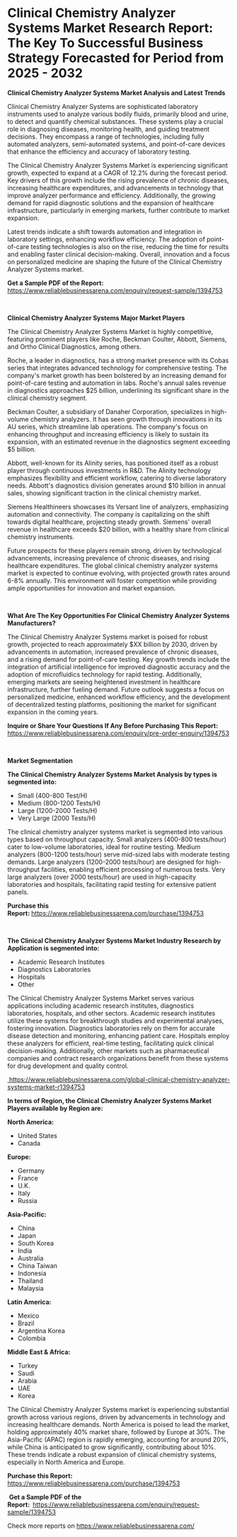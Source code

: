 <p><h1>Clinical Chemistry Analyzer Systems Market Research Report: The Key To Successful Business Strategy Forecasted for Period from 2025 - 2032</h1></p><p><strong>Clinical Chemistry Analyzer Systems Market Analysis and Latest Trends</strong></p>
<p><p>Clinical Chemistry Analyzer Systems are sophisticated laboratory instruments used to analyze various bodily fluids, primarily blood and urine, to detect and quantify chemical substances. These systems play a crucial role in diagnosing diseases, monitoring health, and guiding treatment decisions. They encompass a range of technologies, including fully automated analyzers, semi-automated systems, and point-of-care devices that enhance the efficiency and accuracy of laboratory testing.</p><p>The Clinical Chemistry Analyzer Systems Market is experiencing significant growth, expected to expand at a CAGR of 12.2% during the forecast period. Key drivers of this growth include the rising prevalence of chronic diseases, increasing healthcare expenditures, and advancements in technology that improve analyzer performance and efficiency. Additionally, the growing demand for rapid diagnostic solutions and the expansion of healthcare infrastructure, particularly in emerging markets, further contribute to market expansion. </p><p>Latest trends indicate a shift towards automation and integration in laboratory settings, enhancing workflow efficiency. The adoption of point-of-care testing technologies is also on the rise, reducing the time for results and enabling faster clinical decision-making. Overall, innovation and a focus on personalized medicine are shaping the future of the Clinical Chemistry Analyzer Systems market.</p></p>
<p><strong>Get a Sample PDF of the Report:&nbsp;</strong> <a href="https://www.reliablebusinessarena.com/enquiry/request-sample/1394753?utm_campaign=2146&utm_medium=2&utm_source=Github&utm_content=ia&utm_term=22032025&utm_id=clinical-chemistry-analyzer-systems">https://www.reliablebusinessarena.com/enquiry/request-sample/1394753</a></p>
<p>&nbsp;</p>
<p><strong>Clinical Chemistry Analyzer Systems Major Market Players</strong></p>
<p><p>The Clinical Chemistry Analyzer Systems Market is highly competitive, featuring prominent players like Roche, Beckman Coulter, Abbott, Siemens, and Ortho Clinical Diagnostics, among others. </p><p>Roche, a leader in diagnostics, has a strong market presence with its Cobas series that integrates advanced technology for comprehensive testing. The company's market growth has been bolstered by an increasing demand for point-of-care testing and automation in labs. Roche's annual sales revenue in diagnostics approaches $25 billion, underlining its significant share in the clinical chemistry segment.</p><p>Beckman Coulter, a subsidiary of Danaher Corporation, specializes in high-volume chemistry analyzers. It has seen growth through innovations in its AU series, which streamline lab operations. The company's focus on enhancing throughput and increasing efficiency is likely to sustain its expansion, with an estimated revenue in the diagnostics segment exceeding $5 billion.</p><p>Abbott, well-known for its Alinity series, has positioned itself as a robust player through continuous investments in R&D. The Alinity technology emphasizes flexibility and efficient workflow, catering to diverse laboratory needs. Abbott's diagnostics division generates around $10 billion in annual sales, showing significant traction in the clinical chemistry market.</p><p>Siemens Healthineers showcases its Versant line of analyzers, emphasizing automation and connectivity. The company is capitalizing on the shift towards digital healthcare, projecting steady growth. Siemens' overall revenue in healthcare exceeds $20 billion, with a healthy share from clinical chemistry instruments.</p><p>Future prospects for these players remain strong, driven by technological advancements, increasing prevalence of chronic diseases, and rising healthcare expenditures. The global clinical chemistry analyzer systems market is expected to continue evolving, with projected growth rates around 6-8% annually. This environment will foster competition while providing ample opportunities for innovation and market expansion.</p></p>
<p>&nbsp;</p>
<p><strong>What Are The Key Opportunities For Clinical Chemistry Analyzer Systems Manufacturers?</strong></p>
<p><p>The Clinical Chemistry Analyzer Systems market is poised for robust growth, projected to reach approximately $XX billion by 2030, driven by advancements in automation, increased prevalence of chronic diseases, and a rising demand for point-of-care testing. Key growth trends include the integration of artificial intelligence for improved diagnostic accuracy and the adoption of microfluidics technology for rapid testing. Additionally, emerging markets are seeing heightened investment in healthcare infrastructure, further fueling demand. Future outlook suggests a focus on personalized medicine, enhanced workflow efficiency, and the development of decentralized testing platforms, positioning the market for significant expansion in the coming years.</p></p>
<p><strong>Inquire or Share Your Questions If Any Before Purchasing This Report:</strong> <a href="https://www.reliablebusinessarena.com/enquiry/pre-order-enquiry/1394753?utm_campaign=2146&utm_medium=2&utm_source=Github&utm_content=ia&utm_term=22032025&utm_id=clinical-chemistry-analyzer-systems">https://www.reliablebusinessarena.com/enquiry/pre-order-enquiry/1394753</a></p>
<p>&nbsp;</p>
<p><strong>Market Segmentation</strong></p>
<p><strong>The Clinical Chemistry Analyzer Systems Market Analysis by types is segmented into:</strong></p>
<p><ul><li>Small (400-800 Test/H)</li><li>Medium (800-1200 Tests/H)</li><li>Large (1200-2000 Tests/H)</li><li>Very Large (2000 Tests/H)</li></ul></p>
<p><p>The clinical chemistry analyzer systems market is segmented into various types based on throughput capacity. Small analyzers (400-800 tests/hour) cater to low-volume laboratories, ideal for routine testing. Medium analyzers (800-1200 tests/hour) serve mid-sized labs with moderate testing demands. Large analyzers (1200-2000 tests/hour) are designed for high-throughput facilities, enabling efficient processing of numerous tests. Very large analyzers (over 2000 tests/hour) are used in high-capacity laboratories and hospitals, facilitating rapid testing for extensive patient panels.</p></p>
<p><strong>Purchase this Report:&nbsp;</strong><a href="https://www.reliablebusinessarena.com/purchase/1394753?utm_campaign=2146&utm_medium=2&utm_source=Github&utm_content=ia&utm_term=22032025&utm_id=clinical-chemistry-analyzer-systems">https://www.reliablebusinessarena.com/purchase/1394753</a></p>
<p>&nbsp;</p>
<p><strong>The Clinical Chemistry Analyzer Systems Market Industry Research by Application is segmented into:</strong></p>
<p><ul><li>Academic Research Institutes</li><li>Diagnostics Laboratories</li><li>Hospitals</li><li>Other</li></ul></p>
<p><p>The Clinical Chemistry Analyzer Systems Market serves various applications including academic research institutes, diagnostics laboratories, hospitals, and other sectors. Academic research institutes utilize these systems for breakthrough studies and experimental analyses, fostering innovation. Diagnostics laboratories rely on them for accurate disease detection and monitoring, enhancing patient care. Hospitals employ these analyzers for efficient, real-time testing, facilitating quick clinical decision-making. Additionally, other markets such as pharmaceutical companies and contract research organizations benefit from these systems for drug development and quality control.</p></p>
<p><a href="https://www.reliablebusinessarena.com/global-clinical-chemistry-analyzer-systems-market-r1394753?utm_campaign=2146&utm_medium=2&utm_source=Github&utm_content=ia&utm_term=22032025&utm_id=clinical-chemistry-analyzer-systems">&nbsp;https://www.reliablebusinessarena.com/global-clinical-chemistry-analyzer-systems-market-r1394753</a></p>
<p><strong>In terms of Region, the Clinical Chemistry Analyzer Systems Market Players available by Region are:</strong></p>
<p>
    <p> <strong> North America: </strong>
        <ul>
            <li>United States</li>
            <li>Canada</li>
        </ul>
        </p> 
    <p> <strong> Europe: </strong>
        <ul>
            <li>Germany</li>
            <li>France</li>
            <li>U.K.</li>
            <li>Italy</li>
            <li>Russia</li>
        </ul>
        </p> 
    <p> <strong> Asia-Pacific: </strong>
        <ul>
            <li>China</li>
            <li>Japan</li>
            <li>South Korea</li>
            <li>India</li>
            <li>Australia</li>
            <li>China Taiwan</li>
            <li>Indonesia</li>
            <li>Thailand</li>
            <li>Malaysia</li>
        </ul>
        </p> 
    <p> <strong> Latin America: </strong>
        <ul>
            <li>Mexico</li>
            <li>Brazil</li>
            <li>Argentina Korea</li>
            <li>Colombia</li>
        </ul>
        </p> 
    <p> <strong> Middle East & Africa: </strong>
        <ul>
            <li>Turkey</li>
            <li>Saudi</li>
            <li>Arabia</li>
            <li>UAE</li>
            <li>Korea</li>
        </ul>
    </p>
    </p>
<p><p>The Clinical Chemistry Analyzer Systems market is experiencing substantial growth across various regions, driven by advancements in technology and increasing healthcare demands. North America is poised to lead the market, holding approximately 40% market share, followed by Europe at 30%. The Asia-Pacific (APAC) region is rapidly emerging, accounting for around 20%, while China is anticipated to grow significantly, contributing about 10%. These trends indicate a robust expansion of clinical chemistry systems, especially in North America and Europe.</p></p>
<p><strong>Purchase this Report: </strong><a href="https://www.reliablebusinessarena.com/purchase/1394753?utm_campaign=2146&utm_medium=2&utm_source=Github&utm_content=ia&utm_term=22032025&utm_id=clinical-chemistry-analyzer-systems">https://www.reliablebusinessarena.com/purchase/1394753</a></p>
<p>&nbsp;<strong>Get a Sample PDF of the Report:&nbsp;&nbsp;</strong><a href="https://www.reliablebusinessarena.com/enquiry/request-sample/1394753?utm_campaign=2146&utm_medium=2&utm_source=Github&utm_content=ia&utm_term=22032025&utm_id=clinical-chemistry-analyzer-systems">https://www.reliablebusinessarena.com/enquiry/request-sample/1394753</a></p>
<p><strong></strong></p>
<p>Check more reports on <a href="https://www.reliablebusinessarena.com/?utm_campaign=2146&utm_medium=2&utm_source=Github&utm_content=ia&utm_term=22032025&utm_id=clinical-chemistry-analyzer-systems">https://www.reliablebusinessarena.com/</a></p>